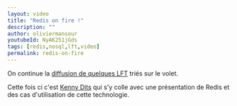 ```yaml
---
layout: video
title: "Redis on fire !"
description: ""
author: oliviermansour
youtubeId: NyAK251jGds
tags: [redis,nosql,lft,video]
permalink: redis-on-fire
---
```


On continue la [diffusion de quelques LFT](https://tech.bedrockstreaming.com/tags/#lft) triés sur le volet.

Cette fois ci c'est [Kenny Dits](https://twitter.com/kenny_dee) qui s'y colle avec une présentation de Redis et des cas d'utilisation de cette technologie.

